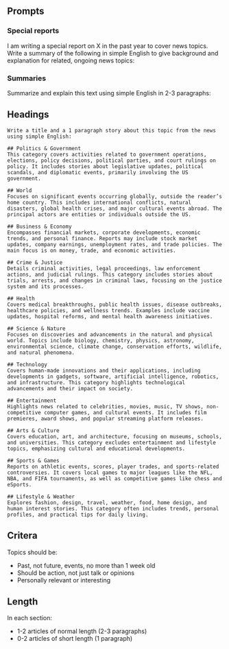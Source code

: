 ## Prompts

### Special reports

I am writing a special report on X in the past year to cover news topics. Write a summary of the following in simple English to give background and explanation for related, ongoing news topics:

### Summaries

Summarize and explain this text using simple English in 2-3 paragraphs:

## Headings

```
Write a title and a 1 paragraph story about this topic from the news using simple English:

## Politics & Government
This category covers activities related to government operations, elections, policy decisions, political parties, and court rulings on policy. It includes stories about legislative updates, political scandals, and diplomatic events, primarily involving the US government.

## World
Focuses on significant events occurring globally, outside the reader’s home country. This includes international conflicts, natural disasters, global health crises, and major cultural events abroad. The principal actors are entities or individuals outside the US.

## Business & Economy
Encompasses financial markets, corporate developments, economic trends, and personal finance. Reports may include stock market updates, company earnings, unemployment rates, and trade policies. The main focus is on money, trade, and economic activities.

## Crime & Justice
Details criminal activities, legal proceedings, law enforcement actions, and judicial rulings. This category includes stories about trials, arrests, and changes in criminal laws, focusing on the justice system and its processes.

## Health
Covers medical breakthroughs, public health issues, disease outbreaks, healthcare policies, and wellness trends. Examples include vaccine updates, hospital reforms, and mental health awareness initiatives.

## Science & Nature
Focuses on discoveries and advancements in the natural and physical world. Topics include biology, chemistry, physics, astronomy, environmental science, climate change, conservation efforts, wildlife, and natural phenomena.

## Technology
Covers human-made innovations and their applications, including developments in gadgets, software, artificial intelligence, robotics, and infrastructure. This category highlights technological advancements and their impact on society.

## Entertainment
Highlights news related to celebrities, movies, music, TV shows, non-competitive computer games, and cultural events. It includes film premieres, award shows, and popular streaming platform releases.

## Arts & Culture
Covers education, art, and architecture, focusing on museums, schools, and universities. This category excludes entertainment and lifestyle topics, emphasizing cultural and educational developments.

## Sports & Games
Reports on athletic events, scores, player trades, and sports-related controversies. It covers local games to major leagues like the NFL, NBA, and FIFA tournaments, as well as competitive games like chess and eSports.

## Lifestyle & Weather
Explores fashion, design, travel, weather, food, home design, and human interest stories. This category often includes trends, personal profiles, and practical tips for daily living.
```

## Critera

Topics should be:

- Past, not future, events, no more than 1 week old
- Should be action, not just talk or opinions
- Personally relevant or interesting

## Length

In each section:

- 1-2 articles of normal length (2-3 paragraphs)
- 0-2 articles of short length (1 paragraph)
